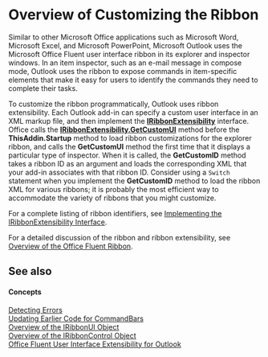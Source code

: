 
# Overview of Customizing the Ribbon

Similar to other Microsoft Office applications such as Microsoft Word, Microsoft Excel, and Microsoft PowerPoint, Microsoft Outlook uses the Microsoft Office Fluent user interface ribbon in its explorer and inspector windows. In an item inspector, such as an e-mail message in compose mode, Outlook uses the ribbon to expose commands in item-specific elements that make it easy for users to identify the commands they need to complete their tasks.

To customize the ribbon programmatically, Outlook uses ribbon extensibility. Each Outlook add-in can specify a custom user interface in an XML markup file, and then implement the  **[IRibbonExtensibility](http://msdn.microsoft.com/library/b27a7576-b6f5-031e-e307-78ef5f8507e0%28Office.15%29.aspx)** interface. Office calls the **[IRibbonExtensibility.GetCustomUI](http://msdn.microsoft.com/library/a0106415-999e-94da-379c-70fb7aa6119f%28Office.15%29.aspx)** method before the **ThisAddin.Startup** method to load ribbon customizations for the explorer ribbon, and calls the **GetCustomUI** method the first time that it displays a particular type of inspector. When it is called, the **GetCustomID** method takes a ribbon ID as an argument and loads the corresponding XML that your add-in associates with that ribbon ID. Consider using a `Switch` statement when you implement the **GetCustomID** method to load the ribbon XML for various ribbons; it is probably the most efficient way to accommodate the variety of ribbons that you might customize.

For a complete listing of ribbon identifiers, see  [Implementing the IRibbonExtensibility Interface](ad798afe-b3a9-4d03-86b3-b1226d9b55c8.md).

For a detailed discussion of the ribbon and ribbon extensibility, see  [Overview of the Office Fluent Ribbon](http://msdn.microsoft.com/library/773c202c-f5f9-c4f6-f833-0dd56eb21a8f%28Office.15%29.aspx).

## See also


#### Concepts


 [Detecting Errors](73778714-906c-a57a-00d8-6450bfc9a6d9.md)<br>
 [Updating Earlier Code for CommandBars](58bc6957-fa1e-72ac-1836-a2a411e089c2.md)<br>
 [Overview of the IRibbonUI Object](ef273431-550f-4ff6-b964-79d05b09bea5.md)<br>
 [Overview of the IRibbonControl Object](32a0ae0b-26d9-673b-d609-b86696538435.md)<br>
 [Office Fluent User Interface Extensibility for Outlook](8496c52e-1f9d-16ef-2fd8-c1bca1a96816.md)
